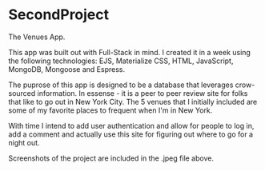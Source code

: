 # SecondProject

The Venues App.

This app was built out with Full-Stack in mind. I created it in a week using the following technologies: EJS, Materialize CSS, HTML, JavaScript, MongoDB, Mongoose and Espress.

The puprose of this app is designed to be a database that leverages crow-sourced information. In essense - it is a peer to peer review site for folks that like to go out in New York City. The 5 venues that I initially included are some of my favorite places to frequent when I'm in New York.

With time I intend to add user authentication and allow for people to log in, add a comment and actually use this site for figuring out where to go for a night out.

Screenshots of the project are included in the .jpeg file above.
